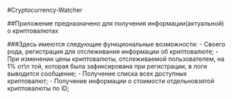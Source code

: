  #Cryptocurrency-Watcher
 
##Приложение предназначено для получения информации(актуальной) о криптовалютах

###Здесь имеются следующие функциональные возможности:
    - Своего рода, регистрация для отслеживания информации об криптовалюте;
    - При изменении цены криптовалюты, отслеживаемой пользователем, на 1% от\n
    той, которая была зафиксирована при регистрации, в логи выводится сообщение;
    - Получение списка всех доступных криптовалют;
    - Получение информации о стоимости отдельновзятой криптовалюты по ID;


